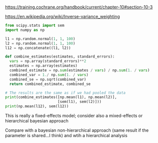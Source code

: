 https://training.cochrane.org/handbook/current/chapter-10#section-10-3

https://en.wikipedia.org/wiki/Inverse-variance_weighting

```python
from scipy.stats import sem
import numpy as np

l1 = np.random.normal(1, 1, 100) 
l2 = np.random.normal(1, 1, 100)
l12 = np.concatenate((l1, l2))

def combine_estimates(estimates, standard_errors):
  vars = np.array(standard_errors)**2
  estimates = np.array(estimates)
  combined_estimate = np.sum(estimates / vars) / np.sum(1. / vars)
  combined_var = 1./ np.sum(1. / vars)
  combined_se = np.sqrt(combined_var)
  return combined_estimate, combined_se
```

```python
# The results are the same as if we had pooled the data
print(combine_estimates([np.mean(l1), np.mean(l2)],
                        [sem(l1), sem(l2)]))
print(np.mean(l12), sem(l12))
```

This is really a fixed-effects model; consider also a mixed-effects or hierarchical bayesian approach

Compare with a bayesian non-hierarchical approach (same result if the parameter is shared...I think) and wtih a hierarchical analysis
